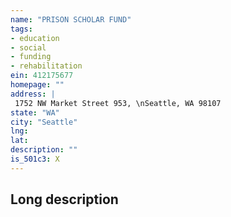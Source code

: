 ```yaml
---
name: "PRISON SCHOLAR FUND"
tags:
- education
- social
- funding
- rehabilitation
ein: 412175677
homepage: ""
address: |
 1752 NW Market Street 953, \nSeattle, WA 98107
state: "WA"
city: "Seattle"
lng: 
lat: 
description: ""
is_501c3: X
---
```


## Long description



